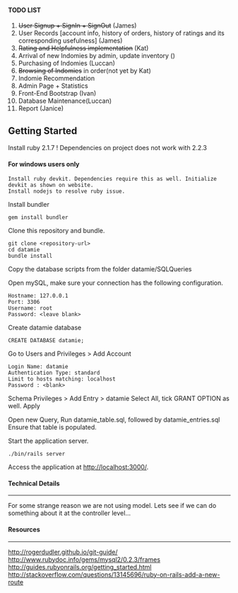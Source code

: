 #### TODO LIST
1. ~~User Signup + SignIn + SignOut~~ (James)
2. User Records [account info, history of orders, history of ratings and its corresponding usefulness] (James)
3. ~~Rating and Helpfulness implementation~~ (Kat)
4. Arrival of new Indomies by admin, update inventory ()
5. Purchasing of Indomies (Luccan)
6. ~~Browsing of Indomies~~ in order(not yet by Kat)
7. Indomie Recommendation
8. Admin Page + Statistics
9. Front-End Bootstrap (Ivan)
10. Database Maintenance(Luccan)
11. Report (Janice)

## Getting Started

Install ruby 2.1.7 !
Dependencies on project does not work with 2.2.3

#### For windows users only

    Install ruby devkit. Dependencies require this as well. Initialize devkit as shown on website.
    Install nodejs to resolve ruby issue.

Install bundler

    gem install bundler

Clone this repository and bundle.

    git clone <repository-url>
    cd datamie
    bundle install

Copy the database scripts from the folder datamie/SQLQueries

Open mySQL, make sure your connection has the following configuration.

    Hostname: 127.0.0.1
    Port: 3306
    Username: root
    Password: <leave blank>

Create datamie database

    CREATE DATABASE datamie;

Go to Users and Privileges > Add Account

    Login Name: datamie
    Authentication Type: standard
    Limit to hosts matching: localhost
    Password : <blank>

Schema Privileges > Add Entry > datamie
Select All, tick GRANT OPTION as well.
Apply

Open new Query, Run datamie_table.sql, followed by datamie_entries.sql
Ensure that table is populated.

Start the application server.

    ./bin/rails server

Access the application at [http://localhost:3000/](http://localhost:3000/).

#### Technical Details
------
For some strange reason we are not using model.
Lets see if we can do something about it at the controller level...

#### Resources
------
http://rogerdudler.github.io/git-guide/
http://www.rubydoc.info/gems/mysql2/0.2.3/frames
http://guides.rubyonrails.org/getting_started.html
http://stackoverflow.com/questions/13145696/ruby-on-rails-add-a-new-route
